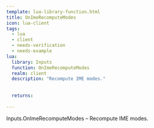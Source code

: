 ```yaml
---
template: lua-library-function.html
title: OnImeRecomputeModes
icon: lua-client
tags:
  - lua
  - client
  - needs-verification
  - needs-example
lua:
  library: Inputs
  function: OnImeRecomputeModes
  realm: client
  description: "Recompute IME modes."
  
  
  returns:
    
---
```


<div class="lua__search__keywords">
Inputs.OnImeRecomputeModes &#x2013; Recompute IME modes.
</div>
